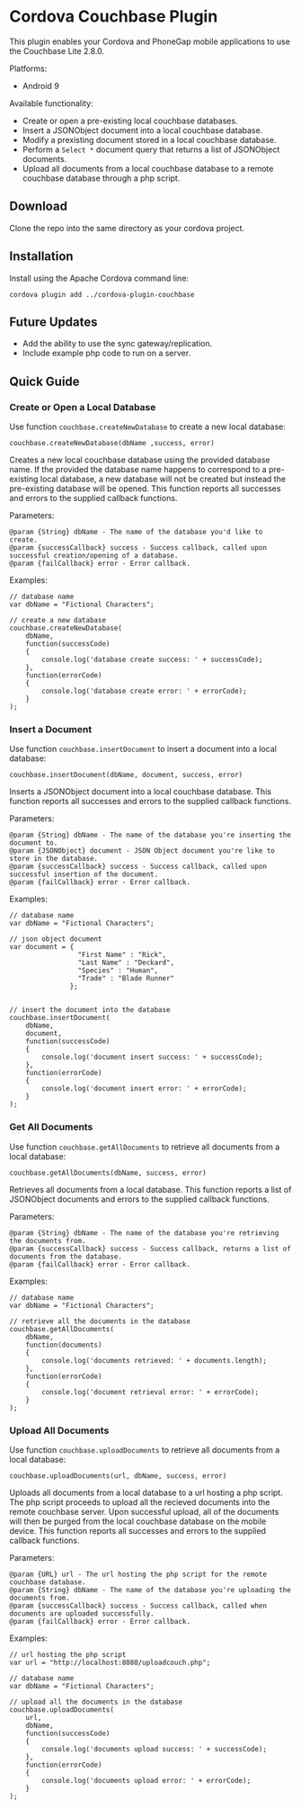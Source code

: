# Cordova Couchbase Plugin

This plugin enables your Cordova and PhoneGap mobile applications to use the Couchbase Lite 2.8.0.

Platforms:

 * Android 9

Available functionality:

* Create or open a pre-existing local couchbase databases.
* Insert a JSONObject document into a local couchbase database.
* Modify a prexisting document stored in a local couchbase database.
* Perform a `Select *` document query that returns a list of JSONObject documents.
* Upload all documents from a local couchbase database to a remote couchbase database through a php script.

## Download

Clone the repo into the same directory as your cordova project.

## Installation

Install using the Apache Cordova command line:

    cordova plugin add ../cordova-plugin-couchbase

## Future Updates

* Add the ability to use the sync gateway/replication.
* Include example php code to run on a server.

## Quick Guide

### Create or Open a Local Database

Use function `couchbase.createNewDatabase` to create a new local database:

    couchbase.createNewDatabase(dbName ,success, error)

Creates a new local couchbase database using the provided database name. If the provided the database name happens to correspond to a pre-existing local database, a new database will not be created but instead the pre-existing database will be opened. This function reports all successes and errors to the supplied callback functions.

Parameters:
    
    @param {String} dbName - The name of the database you'd like to create.
    @param {successCallback} success - Success callback, called upon successful creation/opening of a database.
    @param {failCallback} error - Error callback.
   

Examples:
    
    // database name
    var dbName = "Fictional Characters";
    
    // create a new database
    couchbase.createNewDatabase(
        dbName,
        function(successCode)
        {
            console.log('database create success: ' + successCode);
        },
        function(errorCode)
        {
            console.log('database create error: ' + errorCode);
        }
    );


### Insert a Document

Use function `couchbase.insertDocument` to insert a document into a local database:

    couchbase.insertDocument(dbName, document, success, error)

Inserts a JSONObject document into a local couchbase database. This function reports all successes and errors to the supplied callback functions.

Parameters:

    @param {String} dbName - The name of the database you're inserting the document to.
    @param {JSONObject} document - JSON Object document you're like to store in the database.
    @param {successCallback} success - Success callback, called upon successful insertion of the document.
    @param {failCallback} error - Error callback.
   

Examples:
    
    // database name
    var dbName = "Fictional Characters";
    
    // json object document
    var document = {
                     "First Name" : "Rick",
                     "Last Name" : "Deckard",
                     "Species" : "Human",
                     "Trade" : "Blade Runner"
                   };
                  
                  
    // insert the document into the database
    couchbase.insertDocument(
        dbName,
        document,
        function(successCode)
        {
            console.log('document insert success: ' + successCode);
        },
        function(errorCode)
        {
            console.log('document insert error: ' + errorCode);
        }
    );

### Get All Documents

Use function `couchbase.getAllDocuments` to retrieve all documents from a local database:

    couchbase.getAllDocuments(dbName, success, error)

Retrieves all documents from a local database. This function reports a list of JSONObject documents and errors to the supplied callback functions.

Parameters:

    @param {String} dbName - The name of the database you're retrieving the documents from.
    @param {successCallback} success - Success callback, returns a list of documents from the database.
    @param {failCallback} error - Error callback.
   

Examples:
    
    // database name
    var dbName = "Fictional Characters";
                  
    // retrieve all the documents in the database
    couchbase.getAllDocuments(
        dbName,
        function(documents)
        {
            console.log('documents retrieved: ' + documents.length);
        },
        function(errorCode)
        {
            console.log('document retrieval error: ' + errorCode);
        }
    );

### Upload All Documents

Use function `couchbase.uploadDocuments` to retrieve all documents from a local database:

    couchbase.uploadDocuments(url, dbName, success, error)

Uploads all documents from a local database to a url hosting a php script. The php script proceeds to upload all the recieved documents into the remote couchbase server. Upon successful upload, all of the documents will then be purged from the local couchbase database on the mobile device. This function reports all successes and errors to the supplied callback functions.

Parameters:
    
    @param {URL} url - The url hosting the php script for the remote couchbase database.
    @param {String} dbName - The name of the database you're uploading the documents from.
    @param {successCallback} success - Success callback, called when documents are uploaded successfully.
    @param {failCallback} error - Error callback.
   

Examples:

    // url hosting the php script
    var url = "http://localhost:8080/uploadcouch.php";
    
    // database name
    var dbName = "Fictional Characters";
                  
    // upload all the documents in the database
    couchbase.uploadDocuments(
        url,
        dbName,
        function(successCode)
        {
            console.log('documents upload success: ' + successCode);
        },
        function(errorCode)
        {
            console.log('documents upload error: ' + errorCode);
        }
    );

